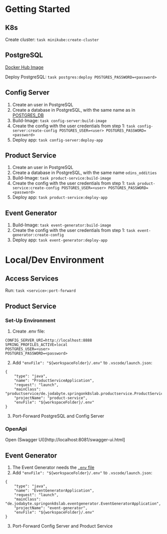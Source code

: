 # Getting Started

## K8s

Create cluster: `task minikube:create-cluster`

## PostgreSQL

[Docker Hub Image](https://hub.docker.com/_/postgres/)

Deploy PostgreSQL: `task postgres:deploy POSTGRES_PASSWORD=<password>`

## Config Server

1. Create an user in PostgreSQL
2. Create a database in PostgreSQL, with the same name as in [POSTGRES_DB](k8s/Config-Server/ConfigMap.yml)
3. Build-Image: `task config-server:build-image`
4. Create the config with the user credentials from step 1: `task config-server:create-config POSTGRES_USER=<user> POSTGRES_PASSWORD=<password>`
5. Deploy app: `task config-server:deploy-app`

## Product Service

1. Create an user in PostgreSQL
2. Create a database in PostgreSQL, with the same name `odins_oddities`
3. Build-Image: `task product-service:build-image`
4. Create the config with the user credentials from step 1: `task product-service:create-config POSTGRES_USER=<user> POSTGRES_PASSWORD=<password>`
5. Deploy app: `task product-service:deploy-app`

## Event Generator

1. Build-Image: `task event-generator:build-image`
2. Create the config with the user credentials from step 1: `task event-generator:create-config`
3. Deploy app: `task event-generator:deploy-app`

# Local/Dev Environment

## Access Services

Run: `task <service>:port-forward`

## Product Service

### Set-Up Environment

1. Create .env file:
```
CONFIG_SERVER_URI=http://localhost:8888
SPRING_PROFILES_ACTIVE=local
POSTGRES_USER=<user>
POSTGRES_PASSWORD=<password>
```
2. Add `"envFile": "${workspaceFolder}/.env"` to `.vscode/launch.json`:
```
{
    "type": "java",
    "name": "ProductServiceApplication",
    "request": "launch",
    "mainClass": "productservice/de.jodabyte.springonk8slab.productservice.ProductServiceApplication",
    "projectName": "product-service",
    "envFile": "${workspaceFolder}/.env"
}
```
3. Port-Forward PostgreSQL and Config Server

### OpenApi

Open (Swagger UI)[http://localhost:8081/swagger-ui.html]

## Event Generator

1. The Event Generator needs the [`.env` file](#set-up-environment)
2. Add `"envFile": "${workspaceFolder}/.env"` to `.vscode/launch.json`:
```
{
    "type": "java",
    "name": "EventGeneratorApplication",
    "request": "launch",
    "mainClass": "de.jodabyte.springonk8slab.eventgenerator.EventGeneratorApplication",
    "projectName": "event-generator",
    "envFile": "${workspaceFolder}/.env"
}
```
3. Port-Forward Config Server and Product Service